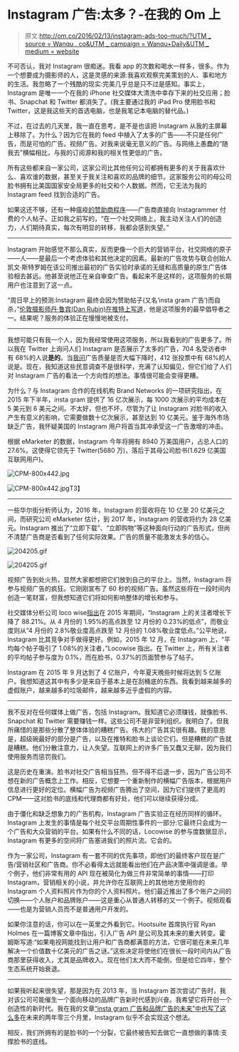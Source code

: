 # Instagram 广告:太多？-在我的 Om 上

> 原文:[http://om.co/2016/02/13/instagram-ads-too-much/?UTM _ source = Wanqu . co&UTM _ campaign = Wanqu+Daily&UTM _ medium = website](http://om.co/2016/02/13/instagram-ads-too-much/?utm_source=wanqu.co&utm_campaign=Wanqu+Daily&utm_medium=website)

不可否认，我对 Instagram 很痴迷。我看 app 的次数和喝水一样多，很多。作为一个想要成为摄影师的人，这是灵感的来源:我喜欢观察完美策划的人、事和地方的生活。我忽略了一个残酷的现实:完美几乎总是只不过是感知。事实上，Instagram 是唯一一个在我的 iPhone 社交媒体大清洗中幸存下来的社交应用；脸书、Snapchat 和 Twitter 都消失了。(我主要通过我的 iPad Pro 使用脸书和 Twitter，这是我这些天的首选电脑，也是我笔记本电脑的替代品。)

不过，在过去的几天里，我一直在思考，是不是也该把 Instagram 从我的主屏幕上移除了。为什么？因为它在我的 feed 中植入了太多的广告——不只是任何广告，而是可怕的广告。视频广告。对我来说毫无意义的广告。与网络上愚蠢的“随我去”横幅相比，与我的订阅源和我的相关性更低的广告。

所有这些都来自一家公司，这家公司比其他任何公司都拥有更多的关于我喜欢什么、喜欢谁的数据，甚至关于我关注和喜欢的品牌的细节。这家服务公司的母公司脸书拥有比美国国家安全局更多的社交和个人数据。然而，它无法为我的 Instagram feed 找到合适的广告。

如果这还不够，还有一种瘟疫[的赞助商程序](http://om.co/2015/07/11/sponsorgram/)——广告商直接向 Instagrammer 付费的个人帖子。正如我之前写的，“在一个社交网络上，我主动关注人们的创造力，人们期待真实，每次有明显的转移，我都会感到失望。”

* * *

Instagram 开始感觉不那么真实，反而更像一个巨大的营销平台，社交网络的原子——人——是最后一个考虑体验和其他决定的因素。最新的广告攻势与联合创始人凯文·斯特罗姆在该公司推出最初的广告实验时承诺的无缝和高质量的原生广告体验相去甚远。他甚至说他正在亲自审查广告。看起来不是这样的，这项服务的长期用户也注意到了这一点。

“周日早上的预测:Instagram 最终会因为赞助帖子(又名‘insta gram 广告’)而自杀，”[伦敦摄影师丹·鲁宾(Dan Rubin)在推特上写道](https://twitter.com/danrubin/status/693752297059422208)，他是这项服务的最早倡导者之一。结果呢？服务的体验正在慢慢地被支付。

* * *

我想可能只有我一个人，因为我经常使用这项服务，所以我看到的广告更多了。所以我在 Twitter 上询问人们 Instagram 是否展示了太多的广告，704 名受访者中有 68%的人说**是的**。当[我问](https://twitter.com/om/status/696082466717609985)广告质量是否大幅下降时，412 张投票中有 68%的人说是。现在，我知道这些民意调查不是很科学，充满了认知偏见，但它们给了人们对 Instagram 广告的看法一个方向性的想法。事情很可能会变得更糟。

为什么？与 Instagram 合作的在线机构 Brand Networks 的一项研究指出，在 2015 年下半年，insta gram 提供了 16 亿次展示，每 1000 次展示的平均成本在 5 美元到 6 美元之间。不太好，但也不坏，尽管为了让 Instagram 对脸书的收入产生有意义的影响，它需要做数十亿次展示，甚至达到 10 亿美元。鉴于海外市场缺乏广告，我怀疑美国的 Instagram 用户将首当其冲承受这一广告激增的冲击。

根据 eMarketer 的数据，Instagram 今年将拥有 8940 万美国用户，占总人口的 27.6%。这使得它领先于 Twitter(5680 万)，落后于其母公司脸书(1.629 亿美国互联网用户)。

![CPM-800x442.jpg](../Images/7e21e341ba5419a9ba72c64f86649dba.png)

<noscript><img data-lazy-fallback="1" decoding="async" loading="lazy" class="alignnone size-large wp-image-15089" src="../Images/7e21e341ba5419a9ba72c64f86649dba.png" alt="CPM-800x442.jpg" srcset="https://i0.wp.com/om.co/wp-content/uploads/2016/02/CPM-800x442.jpg?resize=800%2C442&amp;ssl=1 800w, https://i0.wp.com/om.co/wp-content/uploads/2016/02/CPM-800x442.jpg?resize=300%2C166&amp;ssl=1 300w, https://i0.wp.com/om.co/wp-content/uploads/2016/02/CPM-800x442.jpg?resize=768%2C424&amp;ssl=1 768w, https://i0.wp.com/om.co/wp-content/uploads/2016/02/CPM-800x442.jpg?resize=560%2C309&amp;ssl=1 560w, https://i0.wp.com/om.co/wp-content/uploads/2016/02/CPM-800x442.jpg?resize=180%2C100&amp;ssl=1 180w" sizes="(max-width: 800px) 100vw, 800px" data-recalc-dims="1" data-original-src="https://i0.wp.com/om.co/wp-content/uploads/2016/02/CPM-800x442.jpg?resize=800%2C442"/>T3】</noscript>

* * *

一些华尔街分析师认为，2016 年，Instagram 的营收将在 10 亿至 20 亿美元之间，而研究公司 eMarketer 估计，到 2017 年，Instagram 的营收将约为 28 亿美元。Instagram 推出了“立即下载”、“立即购物”等这种面向行动的广告形式，但尚不清楚广告商是否看到了任何实际效果。广告的质量不能激发太多的信心。

![204205.gif](../Images/a47795144368a0e41df3a0b3fe8af695.png)

<noscript><img data-lazy-fallback="1" decoding="async" loading="lazy" class="size-large wp-image-15083 alignright" src="../Images/a47795144368a0e41df3a0b3fe8af695.png" alt="204205.gif" data-recalc-dims="1" data-original-src="https://i0.wp.com/om.co/wp-content/uploads/2016/02/204205.gif?resize=325%2C378"/></noscript>

视频广告到处火热，显然大家都想把它们放到自己的平台上。当然，Instagram 将参与视频广告的疯狂。它刚刚宣布了 60 秒的视频广告。虽然这些将在一段时间内创造一笔财富，但我想知道它们将如何影响整体的增长和参与。

社交媒体分析公司 loco wise[指出](http://locowise.com/blog/instagram-growth-and-engagement-2015-year-in-review)在 2015 年期间，“Instagram 上的关注者增长下降了 88.21%。从 4 月份的 1.95%的高点跌至 12 月份的 0.23%的低点”，而敬业度则从“4 月份的 2.8%敬业度高点跌至 12 月份的 1.08%敬业度低点。”公平地说，Instagram 比其竞争对手做得更好。例如，2015 年 12 月，在 Instagram 上，“平均每个帖子吸引了 1.08%的关注者，”Locowise 指出。在 Twitter 上，所有关注者的平均帖子参与度为 0.1%，而在脸书，0.37%的页面赞参与了帖子。

Instagram 在 2015 年 9 月达到了 4 亿账户，今年夏天晚些时候将达到 5 亿账户。我想知道这其中有多少是来自于基本上是在刮桶底的东西。我看到越来越多的虚假账户，越来越多的垃圾邮件，越来越多近乎虚假的内容。

* * *

我不反对在任何媒体上做广告，包括 Instagram。我知道它必须赚钱，就像脸书、Snapchat 和 Twitter 需要赚钱一样。这些公司不是非营利组织。我明白了。但我所痛惜的是那些分散了整体体验的糟糕广告。伟大的广告其实很有趣。我的意思是，超级碗最好的部分是广告，以及在推特和脸书上谈论它们。但是糟糕的广告就是糟糕。他们分散注意力，让人失望。互联网上的许多广告又蠢又无聊，因为我们使用服务而惩罚我们。

这是历史在重演。脸书对社交广告相当狂热，但不得不后退一步，因为广告公司不想在新的广告概念上工作。相反，它想要一个重新制作的横幅广告版本，根据用户信息进行更好的定位。横幅广告为视频广告腾出了空间，因为它们提供了更高的 CPM——这对脸书的底线和代理商都有好处，他们可以继续获得分成。

由于僵化和缺乏想象力的广告机构，Instagram 广告实验正在经历同样的循环。Instagram 上发生的事情是每个社交平台周期性事件的一部分:它最终只会成为一个广告和大众营销的平台。如果有什么不同的话，Locowise 的参与度数据显示，Instagram 有更多的空间将广告塞进我们的照片流。它会的。

作为一家公司，Instagram 有一套不同的优先事项，即他们的最终客户现在是广告/营销社区和广告商。你不必看得太远就能看出他们在产品决策中强调是谁。举个例子，他们非常有用的 API 现在被简化为做三件非常简单的事情——打印 Instagram，营销相关的小说，并允许你在互联网上的其他地方使用你的 Instagram 个人资料照片作为你的个人资料照片。他们最近推出了多个账户之间的切换——个人账户和品牌账户——这是重心从普通人转移的又一个例子。视频观看——也是为营销人员而不是普通用户开发的。

如果你注意的话，你可以在一英里之外看到它。Hootsuite 首席执行官 Ryan Holmes 在一篇博客文章中指出，引入广告 API 是公司及其未来的重大转变。霍姆斯写道:“如果电视网能找到让用户和广告商都满意的方法，它很可能在未来几年解决一个价值数十亿美元的广告之谜。”这些决定将使他们在很长一段时间内从广告商那里获得收入，尤其是品牌收入。现在他们太大而不能倒，但是给它四年，整个生态系统开始衰退。

* * *

如果我听起来很失望，那是因为在 2013 年，当 Instagram 首次尝试广告时，我对该公司可能催生一个面向移动的品牌广告新时代感到兴奋。我希望它将开创一个创造性的新时代。我在我的文章[“insta gram 广告和品牌广告的未来”中也写了这么多](http://gigaom.com/2013/10/28/instagram-ads-and-the-future-of-brand-advertising/)在未来的两年零三个月里，Instagram 似乎不会实现这个想法。

相反，我们所拥有的是脸书的一个分裂，它最终被告知去做它一直想做的事情:支撑脸书的底线。